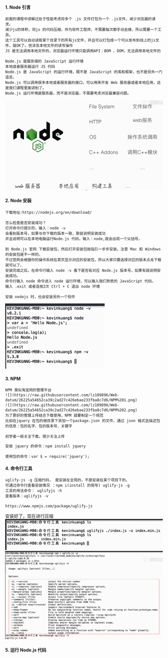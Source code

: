#### 1.	Node 引言
```
前面的课程中讲解过处于性能考虑将多个 .js 文件打包为一个 .js文件，减少浏览器的请求。
减少js的体积，将js 的代码压缩，作为软件工程师，不需要每次都手动去做，所以需要一个工具。
这个工具可以自动读取某个目录下的所有js文件，并且可以打包成一个可以发布到线上的js文件，就OK了。但涉及本地文件的读写操作
JS 是无法调用本地文件的，浏览器运行环境只能调用API：BOM 、DOM，无法调用本地文件的

Node.js 是服务端的 JavaScript 运行环境
本地或者服务器运行 JS 代码
Node.js 是 JavaScript 的运行环境，既不是 JavaScript 的库和框架，也不是另外一门语言。
Node.js 可以调用很多本地或者服务器的接口，可以用来开发 Web 服务器或者本地应用，这是我们课程里面讲到了。
Node.js 运行环境是服务器，而不是浏览器，不需要考虑浏览器兼容问题。
```
![](https://raw.githubusercontent.com/lz109896/Web-datum/26225a54652ca39c2ad27c426ebae233fba8c7d6/Node%E5%BC%95%E8%A8%80.png)

#### 2.	Node 安装
```
下载地址:https://nodejs.org/en/download/

怎么检查是否安装成功？
打开命令行提示符，输入：node -v
会看到版本号，如果与你下载的版本一致，那就说明安装成功
并且说明可以在本地电脑运行Node.js 代码，输入：node,就会出现一个尖括号，

到 Node.js 官网 下载安装包，然后打开安装包按指引一步步安装。注意 Mac 和 Windows 的安装包是不一样的，
不过官网会根据你的操作系统在首页显示对应的安装包，所以大家只要选择对应的版本点击下载就可以了。
安装完成之后，在命令行输入 node -v 看下是否有对应 Node.js 版本号，如果有就说明安装成功。
命令行输入 node 命令进入 node 运行环境，可以输入我们熟悉的 JavaScript 代码，
输入 .exit 或者连按2次 Ctrl + C 退出 node 环境

安装 nodejs 时，也会安装另外一个软件
```
![](https://raw.githubusercontent.com/lz109896/Web-datum/26225a54652ca39c2ad27c426ebae233fba8c7d6/Node%20%E5%AE%89%E8%A3%85.png)

#### 3.	NPM
```
NPM 类似淘宝网的管理平台
![](https://raw.githubusercontent.com/lz109896/Web-datum/26225a54652ca39c2ad27c426ebae233fba8c7d6/NPM%201.png)
![](https://raw.githubusercontent.com/lz109896/Web-datum/26225a54652ca39c2ad27c426ebae233fba8c7d6/NPM%202.png)
为了更好的管理上传结合下载使用，NPM 就要制定一个规范
比如在jquery 在包的根目录下添加一个package.json 的文件，通过 json 格式去描述包的信息：包的名字、包的版本号、关键字

初学者一般关注下载，很少关注上传
```
```
安装 jquery 的命令：npm install jquery

使用包的命令：var $ = require('jquery');

```
#### 4.	命令行工具
```
uglify-js -g 压缩代码， 是安装在全局的，不是安装在某个项目下的，
可通过命令行查看安装情况 ：npm i(install 的简写) uglify-js -g
工具的用法命令： uglifyjs -h
查看版本：uglifyjs -v

https://www.npmjs.com/package/uglify-js
```
安装好了，现在进行压缩
![](https://raw.githubusercontent.com/lz109896/Web-datum/26225a54652ca39c2ad27c426ebae233fba8c7d6/%E5%91%BD%E4%BB%A4%E8%A1%8C%E5%B7%A5%E5%85%B7.png)
![](https://raw.githubusercontent.com/lz109896/Web-datum/26225a54652ca39c2ad27c426ebae233fba8c7d6/%E5%91%BD%E4%BB%A4%E8%A1%8C%E5%B7%A5%E5%85%B71.png)


#### 5.	运行 Node.js 代码
```



```
